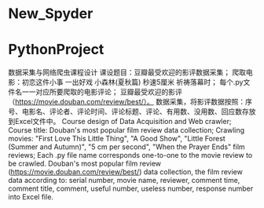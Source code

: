 # New_Spyder
# PythonProject
数据采集与网络爬虫课程设计
课设题目：豆瓣最受欢迎的影评数据采集； 爬取电影：初恋这件小事 一出好戏 小森林(夏秋篇) 秒速5厘米 祈祷落幕时； 
每个.py文件名一一对应所要爬取的电影评论；
豆瓣最受欢迎的影评（https://movie.douban.com/review/best/）。
数据采集，将影评数据按照：序号、电影名、评论者、评论时间、评论标题、评论、有用数、没用数、回应数存放到Excel文件中。
Course design of Data Acquisition and Web crawler;
Course title: Douban's most popular film review data collection; Crawling movies: "First Love This Little Thing", "A Good Show", "Little Forest (Summer and Autumn)", "5 cm per second", "When the Prayer Ends" film reviews; 
Each .py file name corresponds one-to-one to the movie review to be crawled.
Douban's most popular film review (https://movie.douban.com/review/best/) data collection, the film review data according to: serial number, movie name, reviewer, comment time, comment title, comment, useful number, useless number, response number into Excel file.
